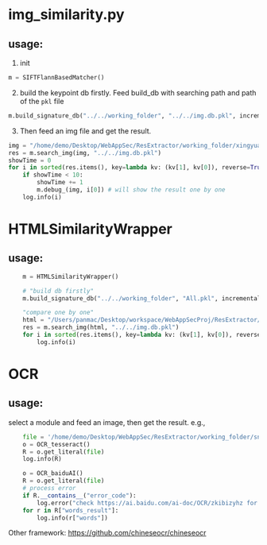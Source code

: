 # img_similarity.py

## usage:

1. init 
```python
m = SIFTFlannBasedMatcher()
```
2. build the keypoint db firstly. Feed build_db with searching path and path of the `pkl` file
```python
m.build_signature_db("../../working_folder", "../../img.db.pkl", incremental = False)
```
3. Then feed an img file and get the result.
```python
img = "/home/demo/Desktop/WebAppSec/ResExtractor/working_folder/xingyuan.2020.01.05/DCloud/7f467367a1d9991436cec337daf30dc945fd33c7/localres/images/src_images_toux01.png"
res = m.search_img(img, "../../img.db.pkl")
showTime = 0
for i in sorted(res.items(), key=lambda kv: (kv[1], kv[0]), reverse=True):
    if showTime < 10:
        showTime += 1
        m.debug_(img, i[0]) # will show the result one by one
    log.info(i)
```

# HTMLSimilarityWrapper

## usage:
```python
    m = HTMLSimilarityWrapper()

    # "build db firstly"
    m.build_signature_db("../../working_folder", "All.pkl", incremental = False)

    "compare one by one"
    html = "/Users/panmac/Desktop/workspace/WebAppSecProj/ResExtractor/working_folder/yingyuan.2021.01.12/APICloud/882f9292700f68b221f7716b7bceec9b50b1892f/localres/widget/error/error.html"
    res = m.search_img(html, "../../img.db.pkl")
    for i in sorted(res.items(), key=lambda kv: (kv[1], kv[0]), reverse=False):
        log.info(i)
```

# OCR

## usage:
select a module and feed an image, then get the result. e.g.,  
```python
    file = '/home/demo/Desktop/WebAppSec/ResExtractor/working_folder/snapshot/0d648ac6b03cb7d152efe533a4a7d3544cfaa79a.png'
    o = OCR_tesseract()
    R = o.get_literal(file)
    log.info(R)

    o = OCR_baiduAI()
    R = o.get_literal(file)
    # process error
    if R.__contains__("error_code"):
        log.error("check https://ai.baidu.com/ai-doc/OCR/zkibizyhz for reason.")
    for r in R["words_result"]:
        log.info(r["words"])
```
Other framework:
https://github.com/chineseocr/chineseocr

